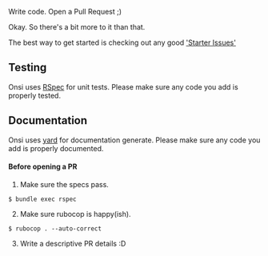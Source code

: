 Write code. Open a Pull Request ;)

Okay. So there's a bit more to it than that.

The best way to get started is checking out any good ['Starter Issues'](https://github.com/maddiesch/onsi/issues?q=is%3Aopen+is%3Aissue+label%3AStarter)

## Testing

Onsi uses [RSpec](http://rspec.info) for unit tests. Please make sure any code you add is properly tested.

## Documentation

Onsi uses [yard](https://yardoc.org) for documentation generate. Please make sure any code you add is properly documented.

#### Before opening a PR

1. Make sure the specs pass.

  `$ bundle exec rspec`

2. Make sure rubocop is happy(ish).

  `$ rubocop . --auto-correct`

3. Write a descriptive PR details :D
